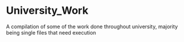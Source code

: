 # University_Work
A compilation of some of the work done throughout university, majority being single files that need execution
